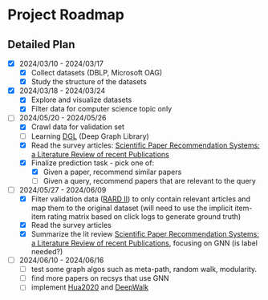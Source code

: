 # Project Roadmap

## Detailed Plan

* [X] 2024/03/10 - 2024/03/17
	* [X] Collect datasets (DBLP, Microsoft OAG)
	* [X] Study the structure of the datasets

* [X] 2024/03/18 - 2024/03/24
	* [X] Explore and visualize datasets
	* [X] Filter data for computer science topic only

* [ ] 2024/05/20 - 2024/05/26
	* [X] Crawl data for validation set
	* [ ] Learning [DGL](https://www.dgl.ai/) (Deep Graph Library)
	* [X] Read the survey articles: [Scientific Paper Recommendation Systems: a Literature Review of recent Publications](https://arxiv.org/abs/2201.00682)
	* [X] Finalize prediction task - pick one of:
		* [X] Given a paper, recommend similar papers
		* [ ] Given a query, recommend papers that are relevant to the query

* [ ] 2024/05/27 - 2024/06/09
	* [X] Filter validation data ([RARD II](https://dataverse.harvard.edu/dataset.xhtml?persistentId=doi:10.7910/DVN/AT4MNE)) to only contain relevant articles and map them to the original dataset (will need to use the implicit item-item rating matrix based on click logs to generate ground truth) 
	* [X] Read the survey articles
	* [X] Summarize the lit review [Scientific Paper Recommendation Systems: a Literature Review of recent Publications](https://arxiv.org/abs/2201.00682), focusing on GNN (is label needed?)

* [ ] 2024/06/10 - 2024/06/16
	* [ ] test some graph algos such as meta-path, random walk, modularity.
	* [ ] find more papers on recsys that use GNN
	* [ ] implement [Hua2020](papers/Hua2020.pdf) and [DeepWalk](https://arxiv.org/pdf/1403.6652)